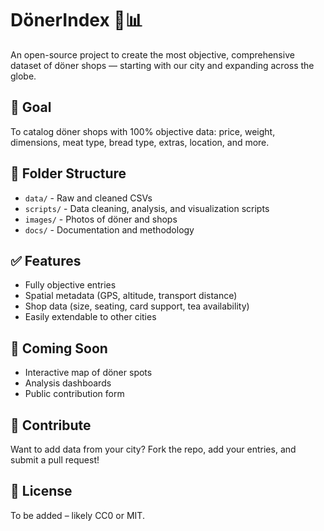 # DönerIndex 🍖📊

An open-source project to create the most objective, comprehensive dataset of döner shops — starting with our city and expanding across the globe.

## 🧾 Goal
To catalog döner shops with 100% objective data: price, weight, dimensions, meat type, bread type, extras, location, and more.

## 📁 Folder Structure
- `data/` - Raw and cleaned CSVs
- `scripts/` - Data cleaning, analysis, and visualization scripts
- `images/` - Photos of döner and shops
- `docs/` - Documentation and methodology

## ✅ Features
- Fully objective entries
- Spatial metadata (GPS, altitude, transport distance)
- Shop data (size, seating, card support, tea availability)
- Easily extendable to other cities

## 🚀 Coming Soon
- Interactive map of döner spots
- Analysis dashboards
- Public contribution form

## 🤝 Contribute
Want to add data from your city? Fork the repo, add your entries, and submit a pull request!

## 📜 License
To be added – likely CC0 or MIT.
